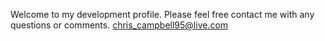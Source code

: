 Welcome to my development profile. Please feel free contact me with any questions or comments.
chris_campbell95@live.com
